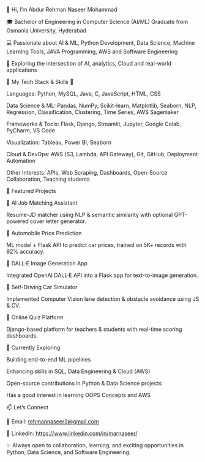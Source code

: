 👋 Hi, I’m Abdur Rehman Naseer Mohammad

🎓 Bachelor of Engineering in Computer Science (AI/ML) Graduate from Osmania University, Hyderabad

💻 Passionate about AI & ML, Python Development, Data Science, Machine Learning Tools, JAVA Programming, AWS and Software Engineering

📍 Exploring the intersection of AI, analytics, Cloud and real-world applications



🔧 My Tech Stack & Skills 🔧

Languages: Python, MySQL, Java, C, JavaScript, HTML, CSS

Data Science & ML: Pandas, NumPy, Scikit-learn, Matplotlib, Seaborn, NLP, Regression, Classification, Clustering, Time Series, AWS Sagemaker

Frameworks & Tools: Flask, Django, Streamlit, Jupyter, Google Colab, PyCharm, VS Code

Visualization: Tableau, Power BI, Seaborn

Cloud & DevOps: AWS (S3, Lambda, API Gateway), Git, GitHub, Deployment Automation

Other Interests: APIs, Web Scraping, Dashboards, Open-Source Collaboration, Teaching students



📌 Featured Projects

🔹 AI Job Matching Assistant

Resume-JD matcher using NLP & semantic similarity with optional GPT-powered cover letter generator.

🔹 Automobile Price Prediction

ML model + Flask API to predict car prices, trained on 5K+ records with 92% accuracy.

🔹 DALL·E Image Generation App

Integrated OpenAI DALL·E API into a Flask app for text-to-image generation.

🔹 Self-Driving Car Simulator

Implemented Computer Vision lane detection & obstacle avoidance using JS & CV.

🔹 Online Quiz Platform

Django-based platform for teachers & students with real-time scoring dashboards.



🌱 Currently Exploring

Building end-to-end ML pipelines

Enhancing skills in SQL, Data Engineering & Cloud (AWS)

Open-source contributions in Python & Data Science projects

Has a good interest in learning OOPS Concepts and AWS 

📫 Let’s Connect

📧 Email: rehmannaseer3@gmail.com

💼 LinkedIn: https://www.linkedin.com/in/marnaseer/

✨ Always open to collaboration, learning, and exciting opportunities in Python, Data Science, and Software Engineering.

<!---
mar-naseer/mar-naseer is a ✨ special ✨ repository because its `README.md` (this file) appears on your GitHub profile.
You can click the Preview link to take a look at your changes.
--->
